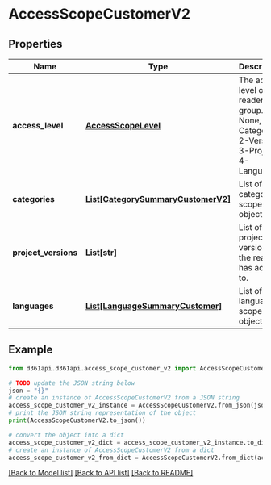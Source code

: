 # AccessScopeCustomerV2


## Properties

Name | Type | Description | Notes
------------ | ------------- | ------------- | -------------
**access_level** | [**AccessScopeLevel**](AccessScopeLevel.md) | The access level of the reader group. 0-None, 1-Category, 2-Version, 3-Project, 4-Language | [optional] 
**categories** | [**List[CategorySummaryCustomerV2]**](CategorySummaryCustomerV2.md) | List of category scope objects. | [optional] 
**project_versions** | **List[str]** | List of project version IDs the reader has access to. | [optional] 
**languages** | [**List[LanguageSummaryCustomer]**](LanguageSummaryCustomer.md) | List of language scope objects. | [optional] 

## Example

```python
from d361api.d361api.access_scope_customer_v2 import AccessScopeCustomerV2

# TODO update the JSON string below
json = "{}"
# create an instance of AccessScopeCustomerV2 from a JSON string
access_scope_customer_v2_instance = AccessScopeCustomerV2.from_json(json)
# print the JSON string representation of the object
print(AccessScopeCustomerV2.to_json())

# convert the object into a dict
access_scope_customer_v2_dict = access_scope_customer_v2_instance.to_dict()
# create an instance of AccessScopeCustomerV2 from a dict
access_scope_customer_v2_from_dict = AccessScopeCustomerV2.from_dict(access_scope_customer_v2_dict)
```
[[Back to Model list]](../README.md#documentation-for-models) [[Back to API list]](../README.md#documentation-for-api-endpoints) [[Back to README]](../README.md)


